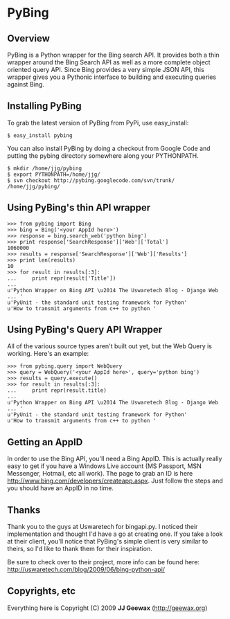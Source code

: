 # PyBing #

## Overview ##
PyBing is a Python wrapper for the Bing search API. It provides both a thin wrapper around the Bing Search API as well as a more complete object oriented query API. Since Bing provides a very simple JSON API, this wrapper gives you a Pythonic interface to building and executing queries against Bing.

## Installing PyBing ##
To grab the latest version of PyBing from PyPi, use easy\_install:
```
$ easy_install pybing
```

You can also install PyBing by doing a checkout from Google Code and putting the pybing directory somewhere along your PYTHONPATH.

```
$ mkdir /home/jjg/pybing
$ export PYTHONPATH=/home/jjg/
$ svn checkout http://pybing.googlecode.com/svn/trunk/ /home/jjg/pybing/
```

## Using PyBing's thin API wrapper ##
```
>>> from pybing import Bing
>>> bing = Bing('<your AppId here>')
>>> response = bing.search_web('python bing')
>>> print response['SearchResponse']['Web']['Total']
1060000
>>> results = response['SearchResponse']['Web']['Results']
>>> print len(results)
10
>>> for result in results[:3]:
...     print repr(result['Title'])
...
u'Python Wrapper on Bing API \u2014 The Uswaretech Blog - Django Web ... '
u'PyUnit - the standard unit testing framework for Python'
u'How to transmit arguments from c++ to python '
```

## Using PyBing's Query API Wrapper ##
All of the various source types aren't built out yet, but the Web Query is working. Here's an example:

```
>>> from pybing.query import WebQuery
>>> query = WebQuery('<your AppId here>', query='python bing')
>>> results = query.execute()
>>> for result in results[:3]:
...     print repr(result.title)
...
u'Python Wrapper on Bing API \u2014 The Uswaretech Blog - Django Web ... '
u'PyUnit - the standard unit testing framework for Python'
u'How to transmit arguments from c++ to python '
```

## Getting an AppID ##
In order to use the Bing API, you'll need a Bing AppID. This is actually really easy to get if you have a Windows Live account (MS Passport, MSN Messenger, Hotmail, etc all work). The page to grab an ID is here http://www.bing.com/developers/createapp.aspx. Just follow the steps and you should have an AppID in no time.

## Thanks ##
Thank you to the guys at Uswaretech for bingapi.py. I noticed their implementation and thought I'd have a go at creating one. If you take a look at their client, you'll notice that PyBing's simple client is very similar to theirs, so I'd like to thank them for their inspiration.

Be sure to check over to their project, more info can be found here:
http://uswaretech.com/blog/2009/06/bing-python-api/

## Copyrights, etc ##
Everything here is Copyright (C) 2009 **JJ Geewax** (http://geewax.org)